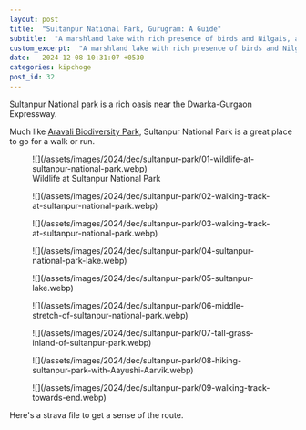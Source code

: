 ```yaml
---
layout: post
title:  "Sultanpur National Park, Gurugram: A Guide"
subtitle:  "A marshland lake with rich presence of birds and Nilgais, about 10kms from the Dwarka-Gurgaon Expressway"
custom_excerpt:  "A marshland lake with rich presence of birds and Nilgais, about 10kms from the Dwarka-Gurgaon Expressway"
date:   2024-12-08 10:31:07 +0530
categories: kipchoge
post_id: 32
---
```


Sultanpur National park is a rich oasis near the Dwarka-Gurgaon Expressway.

Much like [Aravali Biodiversity Park](/blog/aravali-biodiversity-park-gurugram/), Sultanpur National Park is a great place to go for a walk or run.

<figure markdown="1">
![](/assets/images/2024/dec/sultanpur-park/01-wildlife-at-sultanpur-national-park.webp)
<figcaption>Wildlife at Sultanpur National Park</figcaption>
</figure>

<figure markdown="1">
![](/assets/images/2024/dec/sultanpur-park/02-walking-track-at-sultanpur-national-park.webp)
<figcaption></figcaption>
</figure>

<figure markdown="1">
![](/assets/images/2024/dec/sultanpur-park/03-walking-track-at-sultanpur-national-park.webp)
<figcaption></figcaption>
</figure>

<figure markdown="1">
![](/assets/images/2024/dec/sultanpur-park/04-sultanpur-national-park-lake.webp)
<figcaption></figcaption>
</figure>

<figure markdown="1">
![](/assets/images/2024/dec/sultanpur-park/05-sultanpur-lake.webp)
<figcaption></figcaption>
</figure>

<figure markdown="1">
![](/assets/images/2024/dec/sultanpur-park/06-middle-stretch-of-sultanpur-national-park.webp)
<figcaption></figcaption>
</figure>

<figure markdown="1">
![](/assets/images/2024/dec/sultanpur-park/07-tall-grass-inland-of-sultanpur-park.webp)
<figcaption></figcaption>
</figure>

<figure markdown="1">
![](/assets/images/2024/dec/sultanpur-park/08-hiking-sultanpur-park-with-Aayushi-Aarvik.webp)
<figcaption></figcaption>
</figure>

<figure markdown="1">
![](/assets/images/2024/dec/sultanpur-park/09-walking-track-towards-end.webp)
<figcaption></figcaption>
</figure>

Here's a strava file to get a sense of the route.
<div class="strava-embed-placeholder" data-embed-type="activity" data-embed-id="13057241651" data-style="standard" data-from-embed="false"></div><script src="https://strava-embeds.com/embed.js"></script>